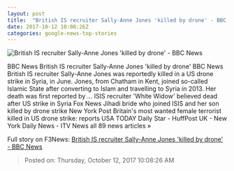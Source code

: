 ```yaml
---
layout: post
title:  "British IS recruiter Sally-Anne Jones 'killed by drone' - BBC News"
date: 2017-10-12 10:08:26Z
categories: google-news-top-stories
---
```


![British IS recruiter Sally-Anne Jones 'killed by drone' - BBC News](https://ichef-1.bbci.co.uk/news/1024/cpsprodpb/11D94/production/_98280137_sallyjones.jpg)

BBC News British IS recruiter Sally-Anne Jones 'killed by drone' BBC News British IS recruiter Sally-Anne Jones was reportedly killed in a US drone strike in Syria, in June. Jones, from Chatham in Kent, joined so-called Islamic State after converting to Islam and travelling to Syria in 2013. Her death was first reported by ... ISIS recruiter 'White Widow' believed dead after US strike in Syria Fox News Jihadi bride who joined ISIS and her son killed by drone strike New York Post Britain's most wanted female terrorist killed in US drone strike: reports USA TODAY Daily Star - HuffPost UK - New York Daily News - ITV News all 89 news articles »


Full story on F3News: [British IS recruiter Sally-Anne Jones 'killed by drone' - BBC News](http://www.f3nws.com/n/QgJMyG)

> Posted on: Thursday, October 12, 2017 10:08:26 AM
